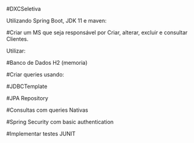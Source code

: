#DXCSeletiva

Utilizando Spring Boot, JDK 11 e maven:

#Criar um MS que seja responsável por Criar, alterar, excluir e consultar Clientes.

Utilizar:

#Banco de Dados H2 (memoria)

#Criar queries usando:

#JDBCTemplate

#JPA Repository

#Consultas com queries Nativas

#Spring Security com basic authentication

#Implementar testes JUNIT
